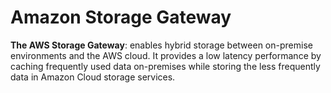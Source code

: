 # Amazon Storage Gateway
**The AWS Storage Gateway**: enables hybrid storage between on-premise environments and the AWS cloud. It provides a low latency performance by caching frequently used data on-premises while storing the less frequently data in Amazon Cloud storage services. 
